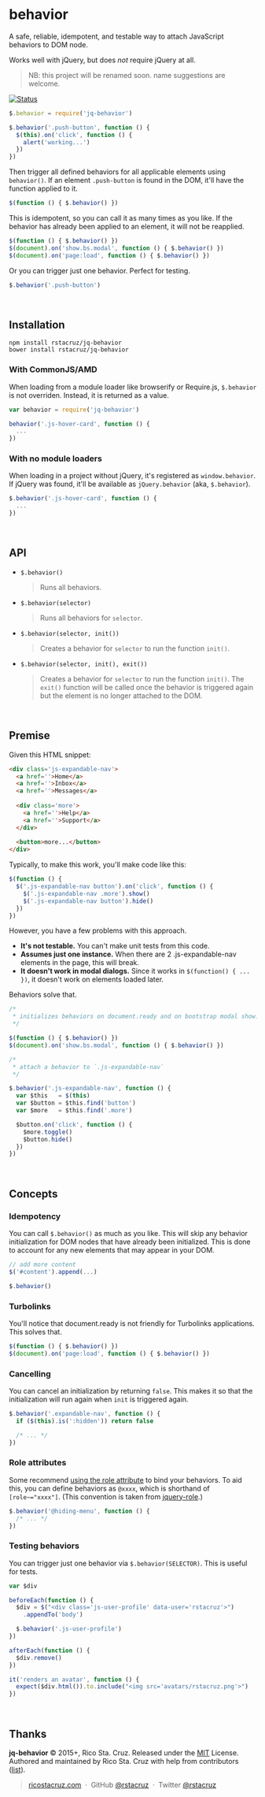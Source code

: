 # behavior

A safe, reliable, idempotent, and testable way to attach JavaScript behaviors to DOM node.

Works well with jQuery, but does *not* require jQuery at all.

> NB: this project will be renamed soon. name suggestions are welcome.

[![Status](https://travis-ci.org/rstacruz/jq-behavior.svg?branch=master)](https://travis-ci.org/rstacruz/jq-behavior "See test builds")

```js
$.behavior = require('jq-behavior')

$.behavior('.push-button', function () {
  $(this).on('click', function () {
    alert('working...')
  })
})
```

Then trigger all defined behaviors for all applicable elements using `behavior()`. If an element `.push-button` is found in the DOM, it'll have the function applied to it.

```js
$(function () { $.behavior() })
```

This is idempotent, so you can call it as many times as you like. If the behavior has already been applied to an element, it will not be reapplied.

```js
$(function () { $.behavior() })
$(document).on('show.bs.modal', function () { $.behavior() })
$(document).on('page:load', function () { $.behavior() })
```

Or you can trigger just one behavior. Perfect for testing.

```js
$.behavior('.push-button')
```

<br>

## Installation

```
npm install rstacruz/jq-behavior
bower install rstacruz/jq-behavior
```

### With CommonJS/AMD
When loading from a module loader like browserify or Require.js, `$.behavior` is not overriden. Instead, it is returned as a value.

```js
var behavior = require('jq-behavior')

behavior('.js-hover-card', function () {
  ...
})
```

### With no module loaders
When loading in a project without jQuery, it's registered as `window.behavior`. If jQuery was found, it'll be available as `jQuery.behavior` (aka, `$.behavior`).

```js
$.behavior('.js-hover-card', function () {
  ...
})
```

<br>

## API

* `$.behavior()`

  > Runs all behaviors.

* `$.behavior(selector)`

  > Runs all behaviors for `selector`.

* `$.behavior(selector, init())`

  > Creates a behavior for `selector` to run the function `init()`.

* `$.behavior(selector, init(), exit())`

  > Creates a behavior for `selector` to run the function `init()`. The `exit()` function will be called once the behavior is triggered again but the element is no longer attached to the DOM.

  
<br>

## Premise

Given this HTML snippet:

```html
<div class='js-expandable-nav'>
  <a href=''>Home</a>
  <a href=''>Inbox</a>
  <a href=''>Messages</a>
  
  <div class='more'>
    <a href=''>Help</a>
    <a href=''>Support</a>
  </div>
  
  <button>more...</button>
</div>
```

Typically, to make this work, you'll make code like this:

```js
$(function () {
  $('.js-expandable-nav button').on('click', function () {
    $('.js-expandable-nav .more').show()
    $('.js-expandable-nav button').hide()
  })
})
```

However, you have a few problems with this approach.

* __It's not testable.__ You can't make unit tests from this code.
* __Assumes just one instance.__ When there are 2 .js-expandable-nav elements in the page, this will break.
* __It doesn't work in modal dialogs.__ Since it works in `$(function() { ... })`, it doesn't work on elements loaded later.

Behaviors solve that.

```js
/*
 * initializes behaviors on document.ready and on bootstrap modal show.
 */

$(function () { $.behavior() })
$(document).on('show.bs.modal', function () { $.behavior() })

/*
 * attach a behavior to `.js-expandable-nav`
 */

$.behavior('.js-expandable-nav', function () {
  var $this   = $(this)
  var $button = $this.find('button')
  var $more   = $this.find('.more')

  $button.on('click', function () {
    $more.toggle()
    $button.hide()
  })
})
```

<br>

## Concepts

### Idempotency

You can call `$.behavior()` as much as you like. This will skip any behavior initialization for DOM nodes that have already been initialized. This is done to account for any new elements that may appear in your DOM.

```js
// add more content
$('#content').append(...)

$.behavior()
```

### Turbolinks

You'll notice that document.ready is not friendly for Turbolinks applications. This solves that.

```js
$(function () { $.behavior() })
$(document).on('page:load', function () { $.behavior() })
```

### Cancelling

You can cancel an initialization by returning `false`. This makes it so that the initialization will run again when `init` is triggered again.

```js
$.behavior('.expandable-nav', function () {
  if ($(this).is(':hidden')) return false

  /* ... */
})
```

### Role attributes

Some recommend [using the role attribute][rsjs] to bind your behaviors. To aid this, you can define behaviors as `@xxxx`, which is shorthand of `[role~="xxxx"]`. (This convention is taken from [jquery-role].)

```js
$.behavior('@hiding-menu', function () {
  /* ... */
})
```

[rsjs]: https://github.com/rstacruz/rsjs
[jquery-role]: https://github.com/kossnocorp/role

### Testing behaviors

You can trigger just one behavior via `$.behavior(SELECTOR)`. This is useful for tests.

```js
var $div

beforeEach(function () {
  $div = $("<div class='js-user-profile' data-user='rstacruz'>")
    .appendTo('body')

  $.behavior('.js-user-profile')
})

afterEach(function () {
  $div.remove()
})

it('renders an avatar', function () {
  expect($div.html()).to.include("<img src='avatars/rstacruz.png'>")
})
```

<br>

## Thanks

**jq-behavior** © 2015+, Rico Sta. Cruz. Released under the [MIT] License.<br>
Authored and maintained by Rico Sta. Cruz with help from contributors ([list][contributors]).

> [ricostacruz.com](http://ricostacruz.com) &nbsp;&middot;&nbsp;
> GitHub [@rstacruz](https://github.com/rstacruz) &nbsp;&middot;&nbsp;
> Twitter [@rstacruz](https://twitter.com/rstacruz)

[MIT]: http://mit-license.org/
[contributors]: http://github.com/rstacruz/jq-behavior/contributors
